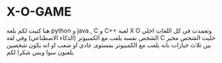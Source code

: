 # X-O-GAME

 هنا كتبت لكم بلغة python  و java , C  و C++ لعبة X O وتعمدت في كل اللغات اخلي الشخص نفسه يلعب مع الكمبيوتر (الذكاء الاصطناعي) وفي لغة  C خليت الشخص مخير بين ثلاث خيارات بانه يلعب مع الكمبيوتر بمستوى عادي او صعب او انه يكون شخصين يلعبون سوا وبس شكرا لكم
